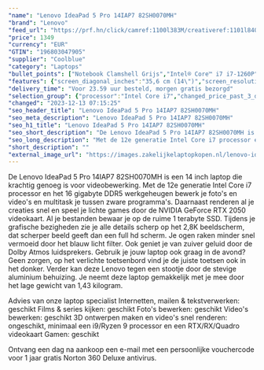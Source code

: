 ```yaml
---
"name": "Lenovo IdeaPad 5 Pro 14IAP7 82SH0070MH"
"brand": "Lenovo"
"feed_url": "https://prf.hn/click/camref:1100l383M/creativeref:1101l84031/destination:https%3A%2F%2Fwww.coolblue.nl%2Fproduct%2F914486"
"price": 1349
"currency": "EUR"
"GTIN": "196803047905"
"supplier": "Coolblue"
"category": "Laptops"
"bullet_points": ["Notebook Clamshell Grijs","Intel® Core™ i7 i7-1260P","35,6 cm (14\") 2.8K 2880 x 1800 Pixels IPS LED backlight 16:10","16 GB LPDDR5-SDRAM 4800 MHz","1 TB SSD","NVIDIA GeForce RTX 2050 4 GB Intel Iris Xe Graphics","Wi-Fi 6 (802.11ax) Bluetooth 5.1","Lithium-Polymeer (LiPo) 56,5 Wh 7,53 uur 100 W","Windows 11 Home 64-bit"]
"features": {"screen_diagonal_inches":"35,6 cm (14\")","screen_resolution":"2880 x 1800 Pixels","processor_family":"Intel® Core™ i7","memory_size":"16 GB","memory_type":"LPDDR5-SDRAM","total_storage_space":"1 TB","graphics_card":"NVIDIA GeForce RTX 2050","graphics_memory_size":"4 GB","operating_system":"Windows 11 Home","battery_capacity":"56,5 Wh","width":"312,2 mm","depth":"221 mm","height":"15,9 mm","weight":"1,43 kg"}
"delivery_time": "Voor 23.59 uur besteld, morgen gratis bezorgd"
"selection_group": {"processor":"Intel Core i7","changed_price_past_3_days":false,"product_family":"IdeaPad"}
"changed": "2023-12-13 07:15:25"
"seo_header_title": "Lenovo IdeaPad 5 Pro 14IAP7 82SH0070MH"
"seo_meta_description": "Lenovo IdeaPad 5 Pro 14IAP7 82SH0070MH"
"seo_h1_title": "Lenovo IdeaPad 5 Pro 14IAP7 82SH0070MH"
"seo_short_description": "De Lenovo IdeaPad 5 Pro 14IAP7 82SH0070MH is een 14 inch laptop die krachtig genoeg is voor videobewerking."
"seo_long_description": "Met de 12e generatie Intel Core i7 processor en het 16 gigabyte DDR5 werkgeheugen bewerk je foto's en video's en multitask je tussen zware programma's. Daarnaast renderen al je creaties snel en speel je lichte games door de NVIDIA GeForce RTX 2050 videokaart. Al je bestanden bewaar je op de ruime 1 terabyte SSD. Tijdens je grafische bezigheden zie je alle details scherp op het 2,8K beeldscherm, dat scherper beeld geeft dan een full hd scherm. Je ogen raken minder snel vermoeid door het blauw licht filter. Ook geniet je van zuiver geluid door de Dolby Atmos luidsprekers. Gebruik je jouw laptop ook graag in de avond? Geen zorgen, op het verlichte toetsenbord vind je de juiste toetsen ook in het donker. Verder kan deze Lenovo tegen een stootje door de stevige aluminium behuizing. Je neemt deze laptop gemakkelijk met je mee door het lage gewicht van 1,43 kilogram. \r\n\r\nAdvies van onze laptop specialist\r\nInternetten, mailen & tekstverwerken: geschikt\r\nFilms & series kijken: geschikt\r\nFoto's bewerken: geschikt\r\nVideo's bewerken: geschikt\r\n3D ontwerpen maken en video's snel renderen: ongeschikt, minimaal een i9/Ryzen 9 processor en een RTX/RX/Quadro videokaart\r\nGamen: geschikt\r\n\r\nOntvang een dag na aankoop een e-mail met een persoonlijke vouchercode voor 1 jaar gratis Norton 360 Deluxe antivirus."
"short_description": ""
"external_image_url": "https://images.zakelijkelaptopkopen.nl/lenovo-ideapad-5-pro-14iap7-82sh0070mh.webp"
---
```


De Lenovo IdeaPad 5 Pro 14IAP7 82SH0070MH is een 14 inch laptop die krachtig genoeg is voor videobewerking. Met de 12e generatie Intel Core i7 processor en het 16 gigabyte DDR5 werkgeheugen bewerk je foto's en video's en multitask je tussen zware programma's. Daarnaast renderen al je creaties snel en speel je lichte games door de NVIDIA GeForce RTX 2050 videokaart. Al je bestanden bewaar je op de ruime 1 terabyte SSD. Tijdens je grafische bezigheden zie je alle details scherp op het 2,8K beeldscherm, dat scherper beeld geeft dan een full hd scherm. Je ogen raken minder snel vermoeid door het blauw licht filter. Ook geniet je van zuiver geluid door de Dolby Atmos luidsprekers. Gebruik je jouw laptop ook graag in de avond? Geen zorgen, op het verlichte toetsenbord vind je de juiste toetsen ook in het donker. Verder kan deze Lenovo tegen een stootje door de stevige aluminium behuizing. Je neemt deze laptop gemakkelijk met je mee door het lage gewicht van 1,43 kilogram.

Advies van onze laptop specialist
Internetten, mailen & tekstverwerken: geschikt
Films & series kijken: geschikt
Foto's bewerken: geschikt
Video's bewerken: geschikt
3D ontwerpen maken en video's snel renderen: ongeschikt, minimaal een i9/Ryzen 9 processor en een RTX/RX/Quadro videokaart
Gamen: geschikt

Ontvang een dag na aankoop een e-mail met een persoonlijke vouchercode voor 1 jaar gratis Norton 360 Deluxe antivirus.
